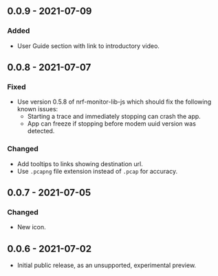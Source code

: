 ## 0.0.9 - 2021-07-09
### Added
- User Guide section with link to introductory video.

## 0.0.8 - 2021-07-07
### Fixed
- Use version 0.5.8 of nrf-monitor-lib-js which should fix the following known issues:
  - Starting a trace and immediately stopping can crash the app.
  - App can freeze if stopping before modem uuid version was detected.
### Changed
- Add tooltips to links showing destination url.
- Use `.pcapng` file extension instead of `.pcap` for accuracy.

## 0.0.7 - 2021-07-05
### Changed
- New icon.

## 0.0.6 - 2021-07-02
- Initial public release, as an unsupported, experimental preview.
